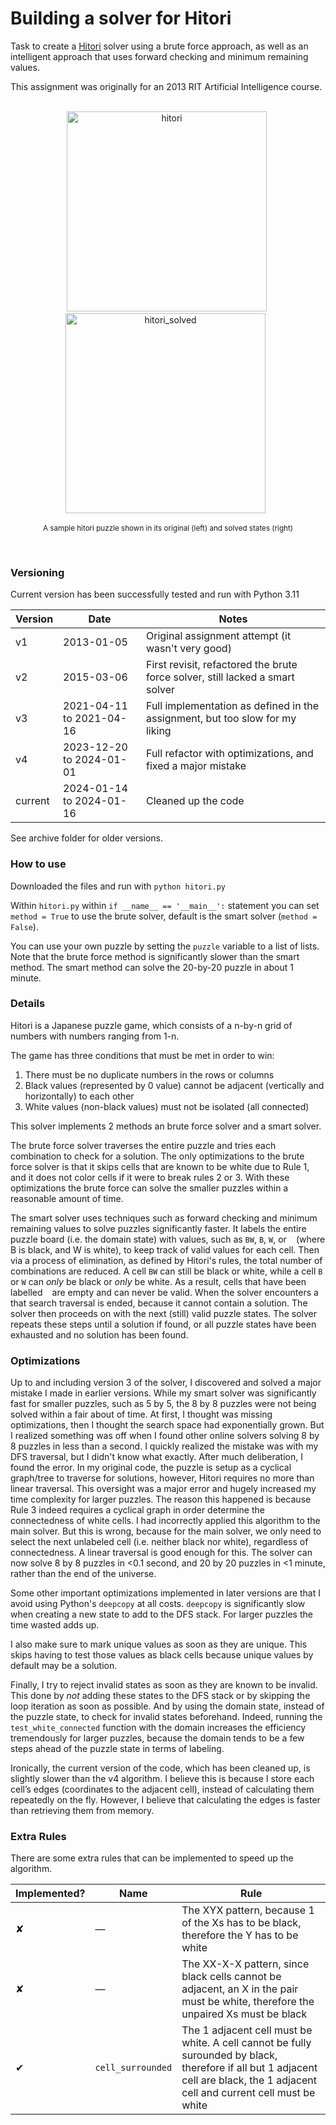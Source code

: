 
# Building a solver for Hitori

Task to create a [Hitori](https://en.wikipedia.org/wiki/Hitori) solver using a brute force approach, as well as an intelligent approach that uses forward checking and minimum remaining values.

This assignment was originally for an 2013 RIT Artificial Intelligence course.
<br>
<br>
<div align="center">
    &nbsp;
    <img width="320" alt="hitori" src="https://github.com/pxv8780/hitori-solver/assets/22942635/5a5196de-8b5e-46da-aa58-68e8523fee53">    
    &nbsp;&nbsp;
    <img width="320" alt="hitori_solved" src="https://github.com/pxv8780/hitori-solver/assets/22942635/ca26035c-d096-4107-be31-1aa7e670fb0f">
    &nbsp;
    <p><sup>A sample hitori puzzle shown in its original (left) and solved states (right)</sup></p>
    <br>
</div>

### Versioning

Current version has been successfully tested and run with Python 3.11

| Version | Date | Notes |
| ------- | ---- | ----- |
| v1 | 2013-01-05 | Original assignment attempt (it wasn't very good) |
| v2 | 2015-03-06 | First revisit, refactored the brute force solver, still lacked a smart solver |
| v3 | 2021-04-11 to 2021-04-16| Full implementation as defined in the assignment, but too slow for my liking|
| v4 | 2023-12-20 to 2024-01-01 | Full refactor with optimizations, and fixed a major mistake |
| current | 2024-01-14 to 2024-01-16 | Cleaned up the code |

See archive folder for older versions.

### How to use

Downloaded the files and run with `python hitori.py`

Within `hitori.py` within `if __name__ == '__main__':` statement you can set `method = True` to use the brute solver, default is the smart solver (`method = False`).

You can use your own puzzle by setting the `puzzle` variable to a list of lists. Note that the brute force method is significantly slower than the smart method. The smart method can solve the 20-by-20 puzzle in about 1 minute.

### Details

Hitori is a Japanese puzzle game, which consists of a n-by-n grid of numbers with numbers ranging from 1-n.

The game has three conditions that must be met in order to win:
1. There must be no duplicate numbers in the rows or columns
2. Black values (represented by 0 value) cannot be adjacent (vertically and horizontally) to each other
3. White values (non-black values) must not be isolated (all connected)

This solver implements 2 methods an brute force solver and a smart solver. 

The brute force solver traverses the entire puzzle and tries each combination to check for a solution. The only optimizations to the brute force solver is that it skips cells that are known to be white due to Rule 1, and it does not color cells if it were to break rules 2 or 3. With these optimizations the brute force can solve the smaller puzzles within a reasonable amount of time.

The smart solver uses techniques such as forward checking and minimum remaining values to solve puzzles significantly faster. It labels the entire puzzle board (i.e. the domain state) with values, such as `BW`, `B`, `W`, or ` ` (where B is black, and W is white), to keep track of valid values for each cell. Then via a process of elimination, as defined by Hitori's rules, the total number of combinations are reduced. A cell `BW` can still be black or white, while a cell `B` or `W` can *only* be black or *only* be white. As a result, cells that have been labelled ` ` are empty and can never be valid. When the solver encounters a ` ` that search traversal is ended, because it cannot contain a solution. The solver then proceeds on with the next (still) valid puzzle states. The solver repeats these steps until a solution if found, or all puzzle states have been exhausted and no solution has been found.

### Optimizations

Up to and including version 3 of the solver, I discovered and solved a major mistake I made in earlier versions. While my smart solver was significantly fast for smaller puzzles, such as 5 by 5, the 8 by 8 puzzles were not being solved within a fair about of time. At first, I thought was missing optimizations, then I thought the search space had exponentially grown. But I realized something was off when I found other online solvers solving 8 by 8 puzzles in less than a second. I quickly realized the mistake was with my DFS traversal, but I didn't know what exactly. After much deliberation, I found the error. In my original code, the puzzle is setup as a cyclical graph/tree to traverse for solutions, however, Hitori requires no more than linear traversal. This oversight was a major error and hugely increased my time complexity for larger puzzles. The reason this happened is because Rule 3 indeed requires a cyclical graph in order determine the connectedness of white cells. I had incorrectly applied this algorithm to the main solver. But this is wrong, because for the main solver, we only need to select the next unlabeled cell (i.e. neither black nor white), regardless of connectedness. A linear traversal is good enough for this. The solver can now solve 8 by 8 puzzles in <0.1 second, and 20 by 20 puzzles in <1 minute, rather than the end of the universe.

Some other important optimizations implemented in later versions are that I avoid using Python's `deepcopy` at all costs. `deepcopy` is significantly slow when creating a new state to add to the DFS stack. For larger puzzles the time wasted adds up.

I also make sure to mark unique values as soon as they are unique. This skips having to test those values as black cells because unique values by default may be a solution.

Finally, I try to reject invalid states as soon as they are known to be invalid. This done by *not* adding these states to the DFS stack or by skipping the loop iteration as soon as possible. And by using the domain state, instead of the puzzle state, to check for invalid states beforehand. Indeed, running the `test_white_connected` function with the domain increases the efficiency tremendously for larger puzzles, because the domain tends to be a few steps ahead of the puzzle state in terms of labeling.

Ironically, the current version of the code, which has been cleaned up, is slightly slower than the v4 algorithm. I believe this is because I store each cell’s edges (coordinates to the adjacent cell), instead of calculating them repeatedly on the fly. However, I believe that calculating the edges is faster than retrieving them from memory.

### Extra Rules

There are some extra rules that can be implemented to speed up the algorithm.

| Implemented? | Name | Rule |
| ------------ | ---- | ---- |
| ✘ | — |The XYX pattern, because 1 of the Xs has to be black, therefore the Y has to be white |
| ✘ | — |The XX-X-X pattern, since black cells cannot be adjacent, an X in the pair must be white, therefore the unpaired Xs must be black |
| ✔ | `cell_surrounded` | The 1 adjacent cell must be white. A cell cannot be fully surounded by black, therefore if all but 1 adjacent cell are black, the 1 adjacent cell and current cell must be white | 
